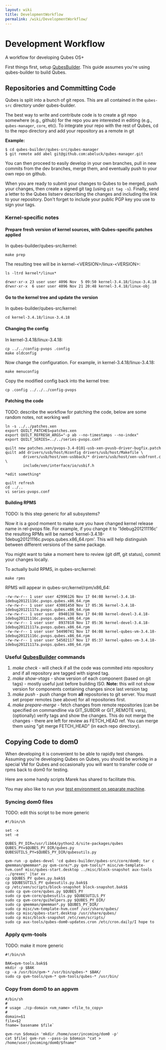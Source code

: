 ```yaml
---
layout: wiki
title: DevelopmentWorkflow
permalink: /wiki/DevelopmentWorkflow/
---
```


Development Workflow
====================

A workflow for developing Qubes OS+

First things first, setup [QubesBuilder](/wiki/QubesBuilder). This guide assumes you're using qubes-builder to build Qubes.

Repositories and Committing Code
--------------------------------

Qubes is split into a bunch of git repos. This are all contained in the `qubes-src` directory under qubes-builder.

The best way to write and contribute code is to create a git repo somewhere (e.g., github) for the repo you are interested in editing (e.g., `qubes-manager`, `core`, etc). To integrate your repo with the rest of Qubes, cd to the repo directory and add your repository as a remote in git

**Example:**

``` {.wiki}
$ cd qubes-builder/qubes-src/qubes-manager
$ git remote add abel git@github.com:abeluck/qubes-manager.git
```

You can then proceed to easily develop in your own branches, pull in new commits from the dev branches, merge them, and eventually push to your own repo on github.

When you are ready to submit your changes to Qubes to be merged, push your changes, then create a signed git tag (using `git tag -s`). Finally, send a letter to the Qubes listserv describing the changes and including the link to your repository. Don't forget to include your public PGP key you use to sign your tags.

### Kernel-specific notes

#### Prepare fresh version of kernel sources, with Qubes-specific patches applied

In qubes-builder/qubes-src/kernel:

``` {.wiki}
make prep
```

The resulting tree will be in kernel-\<VERSION\>/linux-\<VERSION\>:

``` {.wiki}
ls -ltrd kernel*/linux*
```

``` {.wiki}
drwxr-xr-x 23 user user 4096 Nov  5 09:50 kernel-3.4.18/linux-3.4.18
drwxr-xr-x  6 user user 4096 Nov 21 20:48 kernel-3.4.18/linux-obj
```

#### Go to the kernel tree and update the version

In qubes-builder/qubes-src/kernel:

``` {.wiki}
cd kernel-3.4.18/linux-3.4.18
```

#### Changing the config

In kernel-3.4.18/linux-3.4.18:

``` {.wiki}
cp ../../config-pvops .config
make oldconfig
```

Now change the configuration. For example, in kernel-3.4.18/linux-3.4.18:

``` {.wiki}
make menuconfig
```

Copy the modified config back into the kernel tree:

``` {.wiki}
cp .config ../../../config-pvops
```

#### Patching the code

TODO: describe the workflow for patching the code, below are some random notes, not working well

``` {.wiki}
ln -s ../../patches.xen
export QUILT_PATCHES=patches.xen
export QUILT_REFRESH_ARGS="-p ab --no-timestamps --no-index"
export QUILT_SERIES=../../series-pvops.conf

quilt new patches.xen/pvops-3.4-0101-usb-xen-pvusb-driver-bugfix.patch
quilt add drivers/usb/host/Kconfig drivers/usb/host/Makefile \
        drivers/usb/host/xen-usbback/* drivers/usb/host/xen-usbfront.c \
        include/xen/interface/io/usbif.h

*edit something*

quilt refresh
cd ../..
vi series-pvops.conf
```

#### Building RPMS

TODO: Is this step generic for all subsystems?

Now it is a good moment to make sure you have changed kernel release name in rel-pvops file. For example, if you change it to '1debug201211116c' the resulting RPMs will be named 'kernel-3.4.18-1debug20121116c.pvops.qubes.x86\_64.rpm'. This will help distinguish between different versions of the same package.

You might want to take a moment here to review (git diff, git status), commit your changes locally.

To actually build RPMS, in qubes-src/kernel:

``` {.wiki}
make rpms
```

RPMS will appear in qubes-src/kernel/rpm/x86\_64:

``` {.wiki}
-rw-rw-r-- 1 user user 42996126 Nov 17 04:08 kernel-3.4.18-1debug20121116c.pvops.qubes.x86_64.rpm
-rw-rw-r-- 1 user user 43001450 Nov 17 05:36 kernel-3.4.18-1debug20121117a.pvops.qubes.x86_64.rpm
-rw-rw-r-- 1 user user  8940138 Nov 17 04:08 kernel-devel-3.4.18-1debug20121116c.pvops.qubes.x86_64.rpm
-rw-rw-r-- 1 user user  8937818 Nov 17 05:36 kernel-devel-3.4.18-1debug20121117a.pvops.qubes.x86_64.rpm
-rw-rw-r-- 1 user user 54490741 Nov 17 04:08 kernel-qubes-vm-3.4.18-1debug20121116c.pvops.qubes.x86_64.rpm
-rw-rw-r-- 1 user user 54502117 Nov 17 05:37 kernel-qubes-vm-3.4.18-1debug20121117a.pvops.qubes.x86_64.rpm
```

### Useful [QubesBuilder](/wiki/QubesBuilder) commands

1.  *make check* - will check if all the code was commited into repository and if all repository are tagged with signed tag.
2.  *make show-vtags* - show version of each component (based on git tags) - mostly useful just before building ISO. **Note:** this will not show version for components containing changes since last version tag
3.  *make push* - push change from **all** repositories to git server. You must set proper remotes (see above) for all repositories first.
4.  *make prepare-merge* - fetch changes from remote repositories (can be specified on commandline via GIT\_SUBDIR or GIT\_REMOTE vars), (optionally) verify tags and show the changes. This do not merge the changes - there are left for review as FETCH\_HEAD ref. You can merge them using "git merge FETCH\_HEAD" (in each repo directory).

Copying Code to dom0
--------------------

When developing it is convenient to be able to rapidly test changes. Assuming you're developing Qubes on Qubes, you should be working in a special VM for Qubes and occasionally you will want to transfer code or rpms back to dom0 for testing.

Here are some handy scripts Marek has shared to facilitate this.

You may also like to run your [test environment on separate machine](/wiki/TestBench).

### Syncing dom0 files

TODO: edit this script to be more generic

``` {.wiki}
#!/bin/sh

set -x
set -e

QUBES_PY_DIR=/usr/lib64/python2.6/site-packages/qubes
QUBES_PY=$QUBES_PY_DIR/qubes.py
QUBESUTILS_PY=$QUBES_PY_DIR/qubesutils.py

qvm-run -p qubes-devel 'cd qubes-builder/qubes-src/core/dom0; tar c qmemman/qmemman*.py qvm-core/*.py qvm-tools/* misc/vm-template-hvm.conf misc/qubes-start.desktop ../misc/block-snapshot aux-tools ../qrexec' |tar xv
cp $QUBES_PY qubes.py.bak$$
cp $QUBESUTILS_PY qubesutils.py.bak$$
cp /etc/xen/scripts/block-snapshot block-snapshot.bak$$
sudo cp qvm-core/qubes.py $QUBES_PY
sudo cp qvm-core/qubesutils.py $QUBESUTILS_PY
sudo cp qvm-core/guihelpers.py $QUBES_PY_DIR/
sudo cp qmemman/qmemman*.py $QUBES_PY_DIR/
sudo cp misc/vm-template-hvm.conf /usr/share/qubes/
sudo cp misc/qubes-start.desktop /usr/share/qubes/
sudo cp misc/block-snapshot /etc/xen/scripts/
sudo cp aux-tools/qubes-dom0-updates.cron /etc/cron.daily/I hope to 
```

### Apply qvm-tools

TODO: make it more generic

``` {.wiki}
#!/bin/sh

BAK=qvm-tools.bak$$
mkdir -p $BAK
cp -a /usr/bin/qvm-* /usr/bin/qubes-* $BAK/
sudo cp qvm-tools/qvm-* qvm-tools/qubes-* /usr/bin/
```

### Copy from dom0 to an appvm

``` {.wiki}
#/bin/sh
#
# usage ./cp-domain <vm_name> <file_to_copy>
#
domain=$1
file=$2
fname=`basename $file`

qvm-run $domain 'mkdir /home/user/incoming/dom0 -p'
cat $file| qvm-run --pass-io $domain "cat > /home/user/incoming/dom0/$fname"
```
